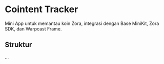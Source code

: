 # Cointent Tracker

Mini App untuk memantau koin Zora, integrasi dengan Base MiniKit, Zora SDK, dan Warpcast Frame.

## Struktur

...